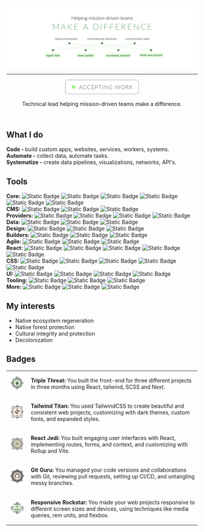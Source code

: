 <div align="center">
    <img alt="pixel-perfct styling, react and tailwind" src="https://github.com/mesopapaya/mesopapaya/blob/main/public/github-cover.png">
  <hr/>
  <img alt="pixel-perfct styling, react and tailwind" src="https://github.com/mesopapaya/mesopapaya/blob/main/public/github-button.png" width="194px">
    
  <p>Technical lead helping mission-driven teams make a difference.</p> 
  </br>
</div>

<h2>What I do</h2>
  <b>Code - </b> build custom apps, websites, services, workers, systems.</br>
  <b>Automate - </b> collect data, automate tasks.</br>
  <b>Systematize - </b> create data pipelines, visualizations, networks, API's.</br>

<h2>Tools</h2>

<div><b>Core: </b> 
  <img alt="Static Badge" src="https://img.shields.io/badge/Javascript-%23F7DF1E?logo=javascript&logoColor=white">
  <img alt="Static Badge" src="https://img.shields.io/badge/HTML-%23E34F26?logo=html5&logoColor=white">
  <img alt="Static Badge" src="https://img.shields.io/badge/CSS-%231572B6?logo=css3&logoColor=white">
  <img alt="Static Badge" src="https://img.shields.io/badge/Node-%23339933?logo=node.js&logoColor=white">
  <img alt="Static Badge" src="https://img.shields.io/badge/Express-%2319212a?logo=express&logoColor=white">
  <img alt="Static Badge" src="https://img.shields.io/badge/React-%230A7EA3?logo=react&logoColor=white">
</div>
<div><b>CMS: </b>
  <img alt="Static Badge" src="https://img.shields.io/badge/Strapi-%234945FF?logo=strapi&logoColor=white">
  <img alt="Static Badge" src="https://img.shields.io/badge/Contentful-%232478CC?logo=contentful&logoColor=white">
  <img alt="Static Badge" src="https://img.shields.io/badge/Builder.io-%23AC7EF4?logo=builder&logoColor=white">
</div>
<div><b>Providers: </b>
  <img alt="Static Badge" src="https://img.shields.io/badge/Railway-%2319212a?logo=railway&logoColor=white">
  <img alt="Static Badge" src="https://img.shields.io/badge/Vultr-%23007BFC?logo=vultr&logoColor=white">
  <img alt="Static Badge" src="https://img.shields.io/badge/Cloudflare%20pages-%23F38020?logo=cloudflare&logoColor=white">
  <img alt="Static Badge" src="https://img.shields.io/badge/Github%20pages-%2319212a?logo=github&logoColor=white">
</div>
<div><b>Data: </b>
  <img alt="Static Badge" src="https://img.shields.io/badge/MongoDB-%2347A248?logo=mongodb&logoColor=white">
  <img alt="Static Badge" src="https://img.shields.io/badge/SQLite-%23003B57?logo=sqlite&logoColor=white">
  <img alt="Static Badge" src="https://img.shields.io/badge/Sequelize-%2352B0E7?logo=sequelize&logoColor=white">
</div>
<div><b>Design: </b>
  <img alt="Static Badge" src="https://img.shields.io/badge/Figma-%2319212a?logo=figma&logoColor=white">
  <img alt="Static Badge" src="https://img.shields.io/badge/Adobe%20Suite-%23c83737?logo=adobe&logoColor=white">
  <img alt="Static Badge" src="https://img.shields.io/badge/Affinity%20Suite-%2319212a?logo=affinity&logoColor=white">
</div>
<div><b>Builders: </b>
  <img alt="Static Badge" src="https://img.shields.io/badge/Webflow-%23146EF5?logo=webflow&logoColor=white">
  <img alt="Static Badge" src="https://img.shields.io/badge/Squarespace-%2319212a?logo=squarespace&logoColor=white">
  <img alt="Static Badge" src="https://img.shields.io/badge/Divi-%23F92C8B?logo=wordpress&logoColor=white">
</div>
<div><b>Agile: </b>
  <img alt="Static Badge" src="https://img.shields.io/badge/Jira-%230052CC?logo=jira&logoColor=white">
  <img alt="Static Badge" src="https://img.shields.io/badge/Notion-%2319212a?logo=notion&logoColor=white">
  <img alt="Static Badge" src="https://img.shields.io/badge/Trello-%230052CC?logo=trello&logoColor=white">
</div>
<div><b>React: </b> 
  <img alt="Static Badge" src="https://img.shields.io/badge/React%20router-%23CA4245?logo=react-router&logoColor=white">
  <img alt="Static Badge" src="https://img.shields.io/badge/Formik-%232463EB?logo=react&logoColor=white">
  <img alt="Static Badge" src="https://img.shields.io/badge/TanStack%20table-%23f44e53?logo=react-table&logoColor=white">
  <img alt="Static Badge" src="https://img.shields.io/badge/Redux-%23764ABC?logo=redux&logoColor=white"> 
  <img alt="Static Badge" src="https://img.shields.io/badge/Recoil-%233578E5?logo=recoil&logoColor=white">
</div>
<div><b>CSS: </b> 
  <img alt="Static Badge" src="https://img.shields.io/badge/PostCSS-%23DD3A0B?logo=postcss">
  <img alt="Static Badge" src="https://img.shields.io/badge/TailwindCSS-%2300a7f5?logo=tailwindcss&logoColor=white">
  <img alt="Static Badge" src="https://img.shields.io/badge/SCSS-%23CC6699?logo=sass&logoColor=white">
  <img alt="Static Badge" src="https://img.shields.io/badge/BEM-%2319212a?logo=bem&logoColor=white">
  <img alt="Static Badge" src="https://img.shields.io/badge/Client_first-%2319212a?logo=webflow&logoColor=white">
</div>
<div><b>UI: </b>
  <img alt="Static Badge" src="https://img.shields.io/badge/Chakra_UI-%23319795?logo=chakraui&logoColor=white">
  <img alt="Static Badge" src="https://img.shields.io/badge/Mantine-%23339AF0?logo=mantine&logoColor=white">
  <img alt="Static Badge" src="https://img.shields.io/badge/Bootstrap-%237952B3?logo=bootstrap&logoColor=white">
  <img alt="Static Badge" src="https://img.shields.io/badge/Tailwind_components-%2300a7f5?logo=tailwindcss&logoColor=white">
</div>
<div><b>Tooling: </b>
  <img alt="Static Badge" src="https://img.shields.io/badge/Vite-%23646CFF?logo=vite&logoColor=white">
  <img alt="Static Badge" src="https://img.shields.io/badge/Prettier-%2319212a?logo=prettier&logoColor=white">
  <img alt="Static Badge" src="https://img.shields.io/badge/Parcel-%23F77171?logo=hackthebox&logoColor=white">
</div>
<div><b>More: </b>
  <img alt="Static Badge" src="https://img.shields.io/badge/Greensock-%235fb300?logo=greensock&logoColor=white">
  <img alt="Static Badge" src="https://img.shields.io/badge/Storybook-%23FF4785?logo=storybook&logoColor=white">
  <img alt="Static Badge" src="https://img.shields.io/badge/Leaflet-%23199900?logo=leaflet">
</div>

<h2>My interests</h2>
<ul>
  <li>Native ecosystem regeneration</li>
  <li>Native forest protection</li>
  <li>Cultural integrity and protection</li>
  <li>Decolonization</li>
</ul>

<h2>Badges</h2>
<table>
  <tr>
    <td><img width="124px" alt="achievement badge with three stars" src="https://github.com/mesopapaya/mesopapaya/blob/main/public/achievement_triple-threat.png"></td>  
    <td><p><b>Triple Threat:</b> You built the front-end for three different projects in three months using React, tailwind, SCSS and Next.</p></td>  
  </tr>
  <tr>
    <td><img width="124px" alt="tailwind logo achievement badge" src="https://github.com/mesopapaya/mesopapaya/blob/main/public/achievement_tailwind-titan.png"></td>  
    <td><p><b>Tailwind Titan:</b> You used TailwindCSS to create beautiful and consistent web projects, customizing with dark themes, custom fonts, and expanded styles. </p></td> 
  </tr>
  <tr>
    <td><img width="124px" alt="react logo achievement badge" src="https://github.com/mesopapaya/mesopapaya/blob/main/public/achievement_react-jedi.png"></td>
    <td><p><b>React Jedi:</b> You built engaging user interfaces with React, implementing routes, forms, and context, and customizing with Rollup and Vite.</p></td>
  </tr>
  <tr>
    <td><img width="124px" alt="github logo achievement badge" src="https://github.com/mesopapaya/mesopapaya/blob/main/public/achievement_git-guru.png"></td>
    <td><p><b>Git Guru:</b> You managed your code versions and collaborations with Git, reviewing pull requests, setting up CI/CD, and untangling messy branches.</p></td>
  </tr>
  <tr>
    <td><img width="124px" alt="responsive achievement badge" src="https://github.com/mesopapaya/mesopapaya/blob/main/public/achievement_responsive-rockstar.png"></td>
    <td><p><b>Responsive Rockstar:</b> You made your web projects responsive to different screen sizes and devices, using techniques like media queries, rem units, and flexbox.</p></td>
  </tr>
</table>
</br>
